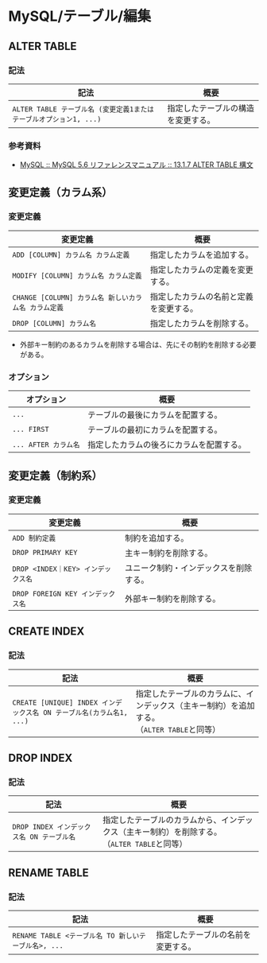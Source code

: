# MySQL/テーブル/編集

## ALTER TABLE

### 記法

| 記法                                                         | 概要                               |
| ------------------------------------------------------------ | ---------------------------------- |
| `ALTER TABLE テーブル名 (変更定義1またはテーブルオプション1, ...)` | 指定したテーブルの構造を変更する。 |

### 参考資料

- [MySQL :: MySQL 5.6 リファレンスマニュアル :: 13.1.7 ALTER TABLE 構文](https://dev.mysql.com/doc/refman/5.6/ja/alter-table.html)

## 変更定義（カラム系）

### 変更定義

| 変更定義                                             | 概要                                   |
| ---------------------------------------------------- | -------------------------------------- |
| `ADD [COLUMN] カラム名 カラム定義`                   | 指定したカラムを追加する。             |
| `MODIFY [COLUMN] カラム名 カラム定義`                | 指定したカラムの定義を変更する。       |
| `CHANGE [COLUMN] カラム名 新しいカラム名 カラム定義` | 指定したカラムの名前と定義を変更する。 |
| `DROP [COLUMN] カラム名`                             | 指定したカラムを削除する。             |

- 外部キー制約のあるカラムを削除する場合は、先にその制約を削除する必要がある。

### オプション

| オプション           | 概要                                     |
| -------------------- | ---------------------------------------- |
| `...`           | テーブルの最後にカラムを配置する。       |
| `... FIRST`      | テーブルの最初にカラムを配置する。       |
| `... AFTER カラム名` | 指定したカラムの後ろにカラムを配置する。 |

## 変更定義（制約系）

### 変更定義

| 変更定義                           | 概要                                   |
| ---------------------------------- | -------------------------------------- |
| `ADD 制約定義`                     | 制約を追加する。                       |
| `DROP PRIMARY KEY`                 | 主キー制約を削除する。                 |
| `DROP <INDEX｜KEY> インデックス名` | ユニーク制約・インデックスを削除する。 |
| `DROP FOREIGN KEY インデックス名`  | 外部キー制約を削除する。               |

## CREATE INDEX

### 記法

| 記法                                                         | 概要                                                         |
| ------------------------------------------------------------ | ------------------------------------------------------------ |
| `CREATE [UNIQUE] INDEX インデックス名 ON テーブル名(カラム名1, ...)` | 指定したテーブルのカラムに、インデックス（主キー制約）を追加する。<br />（`ALTER TABLE`と同等） |

## DROP INDEX

### 記法

| 記法                                      | 概要                                                         |
| ----------------------------------------- | ------------------------------------------------------------ |
| `DROP INDEX インデックス名 ON テーブル名` | 指定したテーブルのカラムから、インデックス（主キー制約）を削除する。<br />（`ALTER TABLE`と同等） |

## RENAME TABLE

### 記法

| 記法                                                 | 概要                               |
| ---------------------------------------------------- | ---------------------------------- |
| `RENAME TABLE <テーブル名 TO 新しいテーブル名>, ...` | 指定したテーブルの名前を変更する。 |
